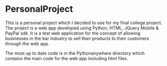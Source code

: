 # PersonalProject
This is a personal project which I decided to use for my final college project. The project is a web app developed using Python, HTML, JQuery Mobile & PayPal sdk. It is a test web application for the concept of allowing businesses in the bar industry to sell their products to their customers through the web app.

The most up to date code is in the Pythonanywhere directory which contains the main code for the web app including html files.
